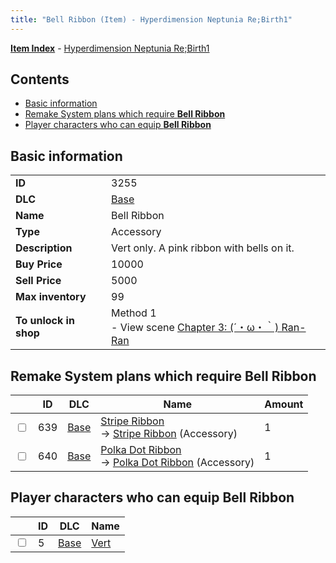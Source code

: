 ```yaml
---
title: "Bell Ribbon (Item) - Hyperdimension Neptunia Re;Birth1"
---
```


[**Item Index**](/neptunia/rb1/item/index.html) - [Hyperdimension Neptunia Re;Birth1](/neptunia/rb1)

## Contents

- [Basic information](#basic-information)
- [Remake System plans which require **Bell Ribbon**](#remake-system-plans-which-require-bell-ribbon)
- [Player characters who can equip **Bell Ribbon**](#player-characters-who-can-equip-bell-ribbon)

## Basic information

|   |   |
| -- | -- |
| **ID** | 3255 |
| **DLC** | [Base](/neptunia/rb1/dlc/1-base.html) |
| **Name** | Bell Ribbon |
| **Type** | Accessory |
| **Description** | Vert only. A pink ribbon with bells on it. |
| **Buy Price** | 10000 |
| **Sell Price** | 5000 |
| **Max inventory** | 99 |
| **To unlock in shop** | Method 1<br />- View scene [Chapter 3: (´・ω・｀) Ran-Ran](/neptunia/rb1/scene/1-309-chapter-3-ran-ran.html) |

## Remake System plans which require **Bell Ribbon**

|    | ID | DLC | Name | Amount |
| -- | -- | --- | ---- | ------ |
| <input type="checkbox" id="rb1-remake-1-639" class="trackbox" /> | 639 | [Base](/neptunia/rb1/dlc/1-base.html) | [Stripe Ribbon](/neptunia/rb1/remake/1-639-stripe-ribbon.html)<br />→ [Stripe Ribbon](/neptunia/rb1/item/1-3256-stripe-ribbon.html) (Accessory) | 1 |
| <input type="checkbox" id="rb1-remake-1-640" class="trackbox" /> | 640 | [Base](/neptunia/rb1/dlc/1-base.html) | [Polka Dot Ribbon](/neptunia/rb1/remake/1-640-polka-dot-ribbon.html)<br />→ [Polka Dot Ribbon](/neptunia/rb1/item/1-3257-polka-dot-ribbon.html) (Accessory) | 1 |

## Player characters who can equip **Bell Ribbon**

|    | ID | DLC | Name |
| -- | -- | --- | ---- |
| <input type="checkbox" id="rb1-player-1-5" class="trackbox" /> | 5 | [Base](/neptunia/rb1/dlc/1-base.html) | [Vert](/neptunia/rb1/player/1-5-vert.html) |